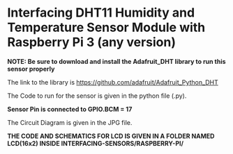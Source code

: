 # **Interfacing DHT11 Humidity and Temperature Sensor Module with Raspberry Pi 3 (any version)**

**NOTE: Be sure to download and install the Adafruit_DHT library to run this sensor properly**

The link to the library is https://github.com/adafruit/Adafruit_Python_DHT

The Code to run for the sensor is given in the python file (.py).

**Sensor Pin is connected to GPIO.BCM = 17**

The Circuit Diagram is given in the JPG file.

**THE CODE AND SCHEMATICS FOR LCD IS GIVEN IN A FOLDER NAMED LCD(16x2) INSIDE INTERFACING-SENSORS/RASPBERRY-PI/**
